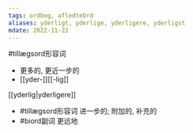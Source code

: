 ```yaml
---
tags: ordbog, afledteOrd
aliases: yderligt, yderlige, yderligere, yderligst
mdate: 2022-11-22
---
```


#tillægsord形容词 
- 更多的, 更近一步的
- [[yder-]][[-lig]]

[[yderlig|yderligere]]
- #tillægsord形容词 进一步的; 附加的, 补充的
- #biord副词 更远地
